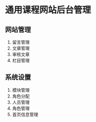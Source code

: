 # 通用课程网站后台管理 #

## 网站管理 ##
1. 留言管理
2. 文章管理
3. 审核文章
4. 栏目管理

## 系统设置 ##
1. 模块管理
2. 角色分配
3. 人员管理
4. 角色管理
5. 首页信息管理